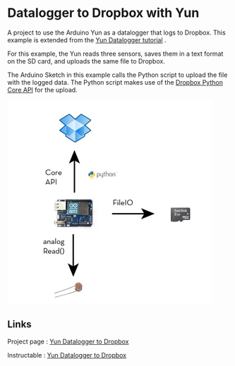 Datalogger to Dropbox with Yun
===============================

A project to use the Arduino Yun as a datalogger that logs to Dropbox. This example is extended from the [Yun Datalogger tutorial](http://arduino.cc/en/Tutorial/YunDatalogger) .

For this example, the Yun reads three sensors, saves them in a text format on the SD card, and uploads the same file to Dropbox.

The Arduino Sketch in this example calls the Python script to upload the file with the logged data. The Python script makes use of the [Dropbox Python Core API](https://www.dropbox.com/developers/core/start/python) for the upload.

![Schematic](https://raw.githubusercontent.com/ankitdaf/yun-datalogger-dropbox/master/Schematic.jpg)

Links
------

Project page : [Yun Datalogger to Dropbox](http://ankitdaf.com/projects/DropboxDatalogger/)

Instructable : [Yun Datalogger to Dropbox](http://www.instructables.com/id/Datalogging-to-Dropbox-with-Arduino-Yun/)